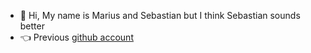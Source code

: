 - 👋 Hi, My name is Marius and Sebastian but I think Sebastian sounds better
- 👈 Previous [github account](https://github.com/SebastianMB-IT)

